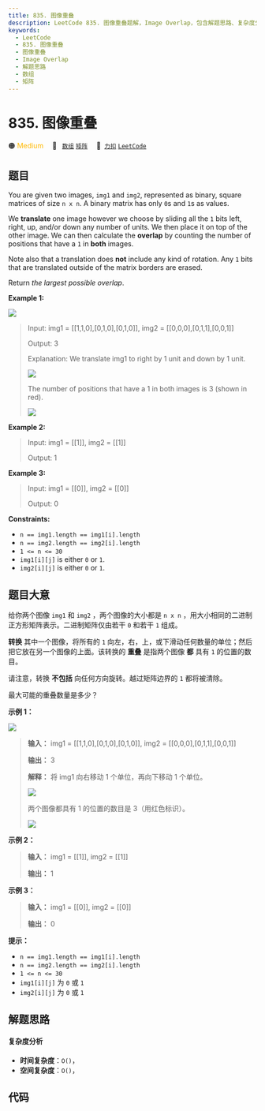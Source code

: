 ```yaml
---
title: 835. 图像重叠
description: LeetCode 835. 图像重叠题解，Image Overlap，包含解题思路、复杂度分析以及完整的 JavaScript 代码实现。
keywords:
  - LeetCode
  - 835. 图像重叠
  - 图像重叠
  - Image Overlap
  - 解题思路
  - 数组
  - 矩阵
---
```


# 835. 图像重叠

🟠 <font color=#ffb800>Medium</font>&emsp; 🔖&ensp; [`数组`](/tag/array.md) [`矩阵`](/tag/matrix.md)&emsp; 🔗&ensp;[`力扣`](https://leetcode.cn/problems/image-overlap) [`LeetCode`](https://leetcode.com/problems/image-overlap)

## 题目

You are given two images, `img1` and `img2`, represented as binary, square
matrices of size `n x n`. A binary matrix has only `0`s and `1`s as values.

We **translate** one image however we choose by sliding all the `1` bits left,
right, up, and/or down any number of units. We then place it on top of the
other image. We can then calculate the **overlap** by counting the number of
positions that have a `1` in **both** images.

Note also that a translation does **not** include any kind of rotation. Any
`1` bits that are translated outside of the matrix borders are erased.

Return _the largest possible overlap_.



**Example 1:**

![](https://assets.leetcode.com/uploads/2020/09/09/overlap1.jpg)

> Input: img1 = [[1,1,0],[0,1,0],[0,1,0]], img2 = [[0,0,0],[0,1,1],[0,0,1]]
> 
> Output: 3
> 
> Explanation: We translate img1 to right by 1 unit and down by 1 unit.
> 
> ![](https://assets.leetcode.com/uploads/2020/09/09/overlap_step1.jpg)
> 
> The number of positions that have a 1 in both images is 3 (shown in red).
> 
> ![](https://assets.leetcode.com/uploads/2020/09/09/overlap_step2.jpg)

**Example 2:**

> Input: img1 = [[1]], img2 = [[1]]
> 
> Output: 1

**Example 3:**

> Input: img1 = [[0]], img2 = [[0]]
> 
> Output: 0

**Constraints:**

  * `n == img1.length == img1[i].length`
  * `n == img2.length == img2[i].length`
  * `1 <= n <= 30`
  * `img1[i][j]` is either `0` or `1`.
  * `img2[i][j]` is either `0` or `1`.


## 题目大意

给你两个图像 `img1` 和 `img2` ，两个图像的大小都是 `n x n` ，用大小相同的二进制正方形矩阵表示。二进制矩阵仅由若干 `0` 和若干
`1` 组成。

**转换** 其中一个图像，将所有的 `1` 向左，右，上，或下滑动任何数量的单位；然后把它放在另一个图像的上面。该转换的 **重叠** 是指两个图像
**都** 具有 `1` 的位置的数目。

请注意，转换 **不包括** 向任何方向旋转。越过矩阵边界的 `1` 都将被清除。

最大可能的重叠数量是多少？



**示例 1：**

![](https://assets.leetcode.com/uploads/2020/09/09/overlap1.jpg)

> 
> 
> 
> 
> 
> **输入：** img1 = [[1,1,0],[0,1,0],[0,1,0]], img2 = [[0,0,0],[0,1,1],[0,0,1]]
> 
> **输出：** 3
> 
> **解释：** 将 img1 向右移动 1 个单位，再向下移动 1 个单位。
> 
> ![](https://assets.leetcode.com/uploads/2020/09/09/overlap_step1.jpg)
> 
> 两个图像都具有 1 的位置的数目是 3（用红色标识）。
> 
> ![](https://assets.leetcode.com/uploads/2020/09/09/overlap_step2.jpg)
> 
> 

**示例 2：**

> 
> 
> 
> 
> 
> **输入：** img1 = [[1]], img2 = [[1]]
> 
> **输出：** 1
> 
> 

**示例 3：**

> 
> 
> 
> 
> 
> **输入：** img1 = [[0]], img2 = [[0]]
> 
> **输出：** 0
> 
> 



**提示：**

  * `n == img1.length == img1[i].length`
  * `n == img2.length == img2[i].length`
  * `1 <= n <= 30`
  * `img1[i][j]` 为 `0` 或 `1`
  * `img2[i][j]` 为 `0` 或 `1`


## 解题思路

#### 复杂度分析

- **时间复杂度**：`O()`，
- **空间复杂度**：`O()`，

## 代码

```javascript

```